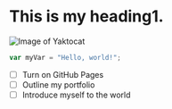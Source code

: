 # This is my heading1.
![Image of Yaktocat](https://octodex.github.com/images/yaktocat.png)
``` javascript
var myVar = "Hello, world!";
```

- [ ] Turn on GitHub Pages
- [ ] Outline my portfolio
- [ ] Introduce myself to the world
